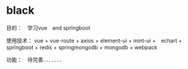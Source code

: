 # black

目的：　学习vue　and springboot

使用技术： vue + vue-route + axios + element-ui + mint-ui +　echart + springboot + redis + springmongodb + mongodb + webpack

功能：　待完善．．．．．．．
